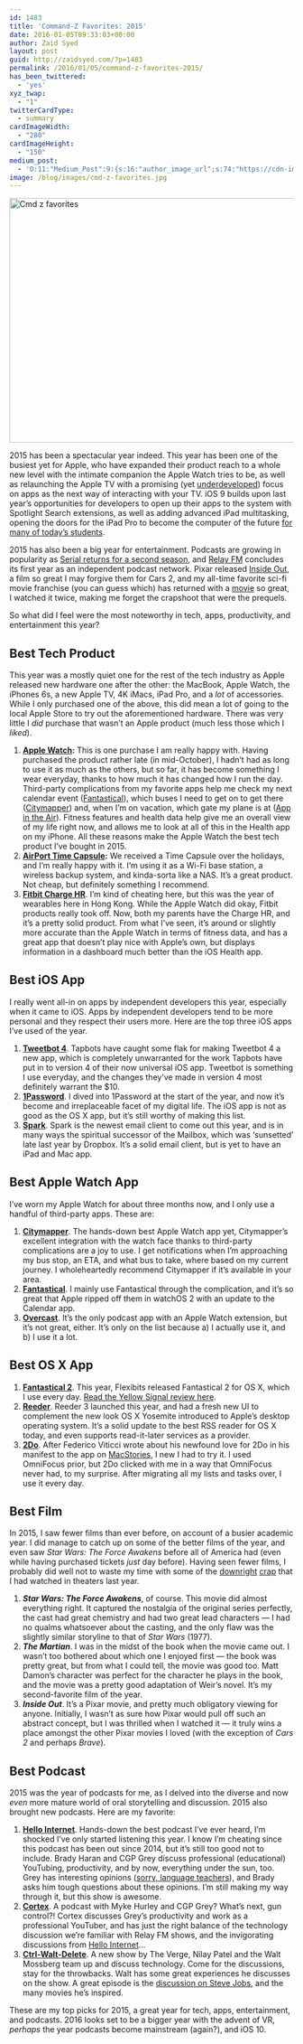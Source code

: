 ```yaml
---
id: 1483
title: 'Command-Z Favorites: 2015'
date: 2016-01-05T09:33:03+00:00
author: Zaid Syed
layout: post
guid: http://zaidsyed.com/?p=1483
permalink: /2016/01/05/command-z-favorites-2015/
has_been_twittered:
  - 'yes'
xyz_twap:
  - "1"
twitterCardType:
  - summary
cardImageWidth:
  - "280"
cardImageHeight:
  - "150"
medium_post:
  - 'O:11:"Medium_Post":9:{s:16:"author_image_url";s:74:"https://cdn-images-1.medium.com/fit/c/200/200/1*kVXjAjdh5t4QofpyX-pQTg.png";s:10:"author_url";s:28:"https://medium.com/@zaidsyed";s:10:"cross_link";s:3:"yes";s:2:"id";s:12:"57063bea817b";s:21:"follower_notification";s:3:"yes";s:7:"license";s:19:"all-rights-reserved";s:14:"publication_id";s:2:"-1";s:6:"status";s:8:"unlisted";s:3:"url";s:66:"https://medium.com/@zaidsyed/command-z-favorites-2015-57063bea817b";}'
image: /blog/images/cmd-z-favorites.jpg
---
```

<img style="display:block; margin-left:auto; margin-right:auto;" src="http://zaidsyed.com/images/cmd-z-favorites.jpg" alt="Cmd z favorites" title="cmd-z-favorites.jpg" border="0" width="599" height="433" />
  
2015 has been a spectacular year indeed. This year has been one of the busiest yet for Apple, who have expanded their product reach to a whole new level with the intimate companion the Apple Watch tries to be, as well as relaunching the Apple TV with a promising (yet [underdeveloped](http://www.idownloadblog.com/2015/10/29/apple-tv-siri-music-app-store/)) focus on apps as the next way of interacting with your TV. iOS 9 builds upon last year&#8217;s opportunities for developers to open up their apps to the system with Spotlight Search extensions, as well as adding advanced iPad multitasking, opening the doors for the iPad Pro to become the computer of the future [for many of today&#8217;s students](http://zaidsyed.com/2015/11/12/preliminary-thoughts-on-the-ipad-pro-a-high-school-students-perspective/).

2015 has also been a big year for entertainment. Podcasts are growing in popularity as [Serial returns for a second season](http://serialpodcast.org), and [Relay FM](http://relay.fm) concludes its first year as an independent podcast network. Pixar released [Inside Out](http://www.imdb.com/title/tt2096673/), a film so great I may forgive them for Cars 2, and my all-time favorite sci-fi movie franchise (you can guess which) has returned with a [movie](https://en.wikipedia.org/wiki/Star_Wars:_The_Force_Awakens) so great, I watched it twice, making me forget the crapshoot that were the prequels.

So what did I feel were the most noteworthy in tech, apps, productivity, and entertainment this year?

## Best Tech Product

This year was a mostly quiet one for the rest of the tech industry as Apple released new hardware one after the other: the MacBook, Apple Watch, the iPhones 6s, a new Apple TV, 4K iMacs, iPad Pro, and a _lot_ of accessories. While I only purchased one of the above, this did mean a lot of going to the local Apple Store to try out the aforementioned hardware. There was very little I _did_ purchase that wasn&#8217;t an Apple product (much less those which I _liked_).

  1. **[Apple Watch](http://apple.com/watch):** This is one purchase I am really happy with. Having purchased the product rather late (in mid-October), I hadn&#8217;t had as long to use it as much as the others, but so far, it has become something I wear everyday, thanks to how much it has changed how I run the day. Third-party complications from my favorite apps help me check my next calendar event ([Fantastical](https://itunes.apple.com/us/app/fantastical-2-for-iphone-calendar/id718043190?mt=8&uo=4&at=1l3vvyf "Fantastical 2 for iPhone - Calendar and Reminders on the App Store on iTunes")), which buses I need to get on to get there ([Citymapper](https://itunes.apple.com/us/app/citymapper-real-time-transit/id469463298?mt=8&uo=4&at=1l3vvyf)) and, when I&#8217;m on vacation, which gate my plane is at ([App in the Air](https://itunes.apple.com/us/app/app-in-air-best-flight-tracker/id527299553?mt=8&uo=4&at=1l3vvyf)). Fitness features and health data help give me an overall view of my life right now, and allows me to look at all of this in the Health app on my iPhone. All these reasons make the Apple Watch the best tech product I&#8217;ve bought in 2015.
  2. **[AirPort Time Capsule](http://www.apple.com/airport-time-capsule/ "Airport Time Capsule"):** We received a Time Capsule over the holidays, and I’m really happy with it. I’m using it as a Wi-Fi base station, a wireless backup system, and kinda-sorta like a NAS. It’s a great product. Not cheap, but definitely something I recommend.
  3. **[Fitbit Charge HR](https://www.fitbit.com/hk/chargehr "Fitbit Charge HR")**. I’m kind of cheating here, but this was the year of wearables here in Hong Kong. While the Apple Watch did okay, Fitbit products really took off. Now, both my parents have the Charge HR, and it’s a pretty solid product. From what I’ve seen, it’s around or slightly more accurate than the Apple Watch in terms of fitness data, and has a great app that doesn’t play nice with Apple’s own, but displays information in a dashboard much better than the iOS Health app.

## Best iOS App

I really went all-in on apps by independent developers this year, especially when it came to iOS. Apps by independent developers tend to be more personal and they respect their users more. Here are the top three iOS apps I’ve used of the year.

  1. **[Tweetbot 4](https://itunes.apple.com/us/app/tweetbot-4-for-twitter/id1018355599?mt=8 "Tweetbot 4 on the App Store")**. Tapbots have caught some flak for making Tweetbot 4 a new app, which is completely unwarranted for the work Tapbots have put in to version 4 of their now universal iOS app. Tweetbot is something I use everyday, and the changes they’ve made in version 4 most definitely warrant the $10.
  2. **[1Password](https://itunes.apple.com/us/app/1password-password-manager/id568903335?mt=8 "1Password on the App Store")**. I dived into 1Password at the start of the year, and now it’s become and irreplaceable facet of my digital life. The iOS app is not as good as the OS X app, but it’s still worthy of making this list.
  3. **[Spark](https://itunes.apple.com/us/app/spark-like-your-email-again/id997102246?mt=8 "Spark on the App Store")**. Spark is the newest email client to come out this year, and is in many ways the spiritual successor of the Mailbox, which was ‘sunsetted’ late last year by Dropbox. It’s a solid email client, but is yet to have an iPad and Mac app.

## Best Apple Watch App

I’ve worn my Apple Watch for about three months now, and I only use a handful of third-party apps. These are:

  1. **[Citymapper](https://itunes.apple.com/gb/app/citymapper-ultimate-real-time/id469463298?mt=8 "Citymapper on the App Store")**. The hands-down best Apple Watch app yet, Citymapper’s excellent integration with the watch face thanks to third-party complications are a joy to use. I get notifications when I’m approaching my bus stop, an ETA, and what bus to take, where based on my current journey. I wholeheartedly recommend Citymapper if it’s available in your area.
  2. **[Fantastical](https://itunes.apple.com/gb/app/fantastical-2-for-iphone-calendar/id718043190?mt=8 "Fantastical on the App Store")**. I mainly use Fantastical through the complication, and it’s so great that Apple ripped off them in watchOS 2 with an update to the Calendar app.
  3. **[Overcast](https://itunes.apple.com/us/app/overcast-podcast-player/id888422857?mt=8 "Overcast on the App Store")**. It’s the only podcast app with an Apple Watch extension, but it’s not great, either. It’s only on the list because a) I actually use it, and b) I use it a lot.

## Best OS X App

  1. **[Fantastical 2](https://itunes.apple.com/us/app/fantastical-2-calendar-reminders/id975937182?mt=12 "Fantastical 2 on the Mac App Store")**. This year, Flexibits released Fantastical 2 for OS X, which I use every day. [Read the Yellow Signal review here](https://yellowsignal.com/fantastical-2-review-desktop-calendaring-at-its-finest "Yellow Signal - Fantastical 2 ").
  2. **[Reeder](https://itunes.apple.com/us/app/reeder-3/id880001334?mt=12 "Reeder on the Mac App Store")**. Reeder 3 launched this year, and had a fresh new UI to complement the new look OS X Yosemite introduced to Apple’s desktop operating system. It’s a solid update to the best RSS reader for OS X today, and even supports read-it-later services as a provider.
  3. **[2Do](https://itunes.apple.com/us/app/2do/id477670270?mt=12 "2Do on the Mac App Store")**. After Federico Viticci wrote about his newfound love for 2Do in his manifest to the app on [MacStories](https://www.macstories.net/stories/why-2do-is-my-new-favorite-ios-task-manager/ "2Do - MacStories"), I new I had to try it. I used OmniFocus prior, but 2Do clicked with me in a way that OmniFocus never had, to my surprise. After migrating all my lists and tasks over, I use it every day.

## Best Film

In 2015, I saw fewer films than ever before, on account of a busier academic year. I did manage to catch up on some of the better films of the year, and even saw _Star Wars: The Force Awakens_ before all of America had (even while having purchased tickets _just_ day before). Having seen fewer films, I probably did well not to waste my time with some of the [downright](http://www.rottentomatoes.com/m/divergent/ "Divergent on Rotten Tomatoes") [crap](http://www.rottentomatoes.com/m/i_frankenstein/ "I, Frankenstein on Rotten Tomatoes") that I had watched in theaters last year.

  1. **_Star Wars: The Force Awakens_**, of course. This movie did almost everything right. It captured the nostalgia of the original series perfectly, the cast had great chemistry and had two great lead characters — I had no qualms whatsoever about the casting, and the only flaw was the slightly similar storyline to that of _Star Wars_ (1977).
  2. **_The Martian_**. I was in the midst of the book when the movie came out. I wasn’t too bothered about which one I enjoyed first — the book was pretty great, but from what I could tell, the movie was good too. Matt Damon’s character was perfect for the character he plays in the book, and the movie was a pretty good adaptation of Weir’s novel. It’s my second-favorite film of the year.
  3. **_Inside Out_**. It’s a Pixar movie, and pretty much obligatory viewing for anyone. Initially, I wasn’t as sure how Pixar would pull off such an abstract concept, but I was thrilled when I watched it — it truly wins a place amongst the other Pixar movies I loved (with the exception of _Cars 2_ and perhaps _Brave_).

## Best Podcast

2015 was the year of podcasts for me, as I delved into the diverse and now _even_ more mature world of oral storytelling and discussion. 2015 also brought new podcasts. Here are my favorite:

  1. **[Hello Internet](https://itunes.apple.com/us/podcast/hello-internet/id811377230?mt=2 "Hello Internet on iTunes")**. Hands-down the best podcast I’ve ever heard, I’m shocked I’ve only started listening this year. I know I’m cheating since this podcast has been out since 2014, but it’s still too good not to include. Brady Haran and CGP Grey discuss professional (educational) YouTubing, productivity, and by now, everything under the sun, too. Grey has interesting opinions ([sorry, language teachers](http://www.hellointernet.fm/podcast/7 "Sorry, Language Teachers — Hello Internet")), and Brady asks him tough questions about these opinions. I’m still making my way through it, but this show is awesome.
  2. **[Cortex](https://itunes.apple.com/us/podcast/cortex/id1001591696?mt=2 "Cortex on iTunes")**. A podcast with Myke Hurley and CGP Grey? What’s next, gun control?! Cortex discusses Grey’s productivity and work as a professional YouTuber, and has just the right balance of the technology discussion we’re familiar with Relay FM shows, and the invigorating discussions from [Hello Internet](http://hellointernet.fm "Hello Internet")…
  3. **[Ctrl-Walt-Delete](https://itunes.apple.com/us/podcast/ctrl-walt-delete/id1043196031?mt=2 "Ctrl-Walt-Delete on iTunes")**. A new show by The Verge, Nilay Patel and the Walt Mossberg team up and discuss technology. Come for the discussions, stay for the throwbacks. Walt has some great experiences he discusses on the show. A great episode is the [discussion on Steve Jobs](http://www.theverge.com/2015/10/22/9596228/ctrl-walt-delete-on-steve-jobs-man-myth-movie "Ctrl-Walt-Delete: on Steve Jobs the man, the myth, the movie"), and the many movies he’s inspired.

These are my top picks for 2015, a great year for tech, apps, entertainment, and podcasts. 2016 looks set to be a bigger year with the advent of VR, _perhaps_ the year podcasts become mainstream (again?), and iOS 10.